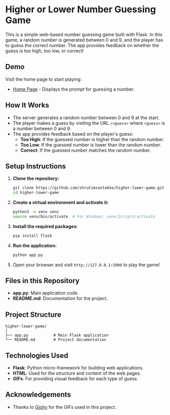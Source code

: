 # Higher or Lower Number Guessing Game

This is a simple web-based number guessing game built with Flask. In this game, a random number is generated between 0 and 9, and the player has to guess the correct number. The app provides feedback on whether the guess is too high, too low, or correct!

## Demo
Visit the home page to start playing:  
- [Home Page](`images/homepage.png`) - Displays the prompt for guessing a number.
  
## How It Works
- The server generates a random number between 0 and 9 at the start.
- The player makes a guess by visiting the URL `/<guess>` where `<guess>` is a number between 0 and 9.
- The app provides feedback based on the player's guess:
  - **Too High**: If the guessed number is higher than the random number.
  - **Too Low**: If the guessed number is lower than the random number.
  - **Correct**: If the guessed number matches the random number.

## Setup Instructions
1. **Clone the repository:**
    ```bash
    git clone https://github.com/shrutimsontakke/higher-lower-game.git
    cd higher-lower-game
    ```

2. **Create a virtual environment and activate it:**
    ```bash
    python3 -m venv venv
    source venv/bin/activate  # For Windows: venv\Scripts\activate
    ```

3. **Install the required packages:**
    ```bash
    pip install flask
    ```

4. **Run the application:**
    ```bash
    python app.py
    ```

5. Open your browser and visit `http://127.0.0.1:5000` to play the game!

## Files in this Repository
- **app.py**: Main application code.
- **README.md**: Documentation for the project.

## Project Structure
```
higher-lower-game/
│
├── app.py           # Main Flask application
└── README.md        # Project documentation
```

## Technologies Used
- **Flask**: Python micro-framework for building web applications.
- **HTML**: Used for the structure and content of the web pages.
- **GIFs**: For providing visual feedback for each type of guess.



## Acknowledgements
- Thanks to [Giphy](https://giphy.com/) for the GIFs used in this project.




